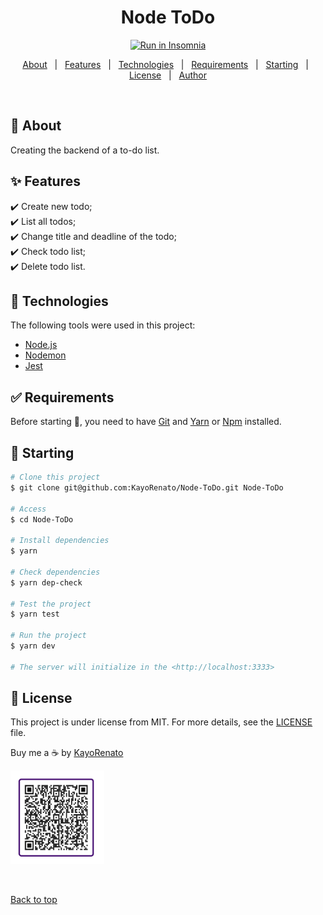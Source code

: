 <h1 align="center">Node ToDo</h1>

<p align="center">
  <a href="https://insomnia.rest/run/?label=Node%20API&uri=https%3A%2F%2Fraw.githubusercontent.com%2FKayoRenato%2FNode-ToDo%2Fmain%2FInsomnia_API.json" target="_blank"><img src="https://insomnia.rest/images/run.svg" alt="Run in Insomnia"></a>
</p>

<p align="center">
  <a href="#dart-about">About</a> &#xa0; | &#xa0; 
  <a href="#sparkles-features">Features</a> &#xa0; | &#xa0;
  <a href="#rocket-technologies">Technologies</a> &#xa0; | &#xa0;
  <a href="#white_check_mark-requirements">Requirements</a> &#xa0; | &#xa0;
  <a href="#checkered_flag-starting">Starting</a> &#xa0; | &#xa0;
  <a href="#memo-license">License</a> &#xa0; | &#xa0;
  <a href="https://github.com/https:&#x2F;&#x2F;github.com&#x2F;KayoRenato" target="_blank">Author</a>
</p>

<br>

## :dart: About ##

Creating the backend of a to-do list.

## :sparkles: Features ##

:heavy_check_mark: Create new todo;\
:heavy_check_mark: List all todos;\
:heavy_check_mark: Change title and deadline of the todo;\
:heavy_check_mark: Check todo list;\
:heavy_check_mark: Delete todo list.

## :rocket: Technologies ##

The following tools were used in this project:
- [Node.js](https://nodejs.org/en/)
- [Nodemon](https://nodemon.io/)
- [Jest](https://jestjs.io/)

## :white_check_mark: Requirements ##

Before starting :checkered_flag:, you need to have [Git](https://git-scm.com) and [Yarn](https://yarnpkg.com/) or [Npm](https://www.npmjs.com/) installed.

## :checkered_flag: Starting ##

```bash
# Clone this project
$ git clone git@github.com:KayoRenato/Node-ToDo.git Node-ToDo 

# Access
$ cd Node-ToDo

# Install dependencies
$ yarn

# Check dependencies
$ yarn dep-check

# Test the project
$ yarn test

# Run the project
$ yarn dev

# The server will initialize in the <http://localhost:3333>
```

## :memo: License ##

This project is under license from MIT. For more details, see the [LICENSE](LICENSE.md) file.


Buy me a :coffee: by <a href="https://www.linkedin.com/in/kayo-renato/" target="_blank">KayoRenato</a>

<img src="img/buy_coffee.jpg" alt="buy me a coffee" width="150" height="150">

&#xa0;

<a href="#top">Back to top</a>
